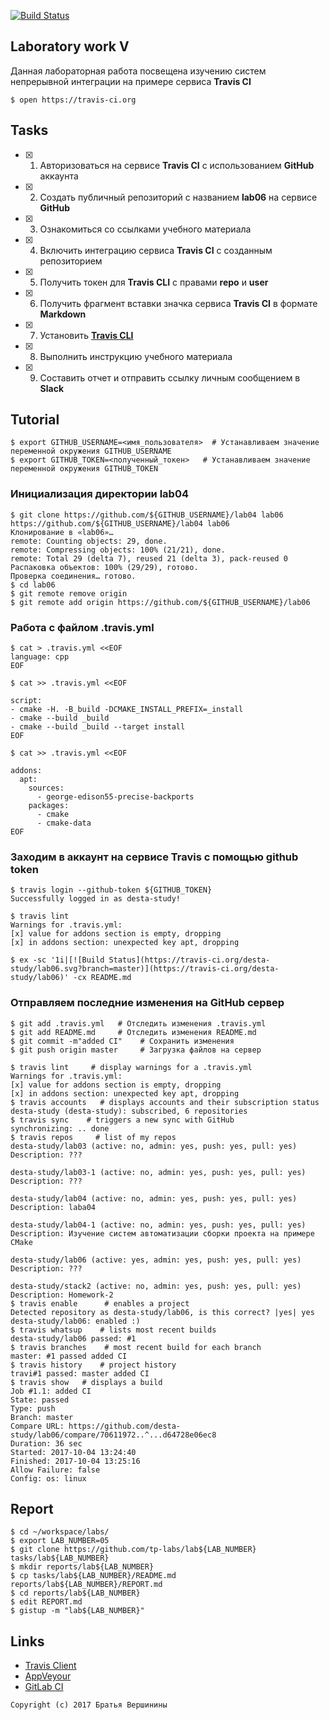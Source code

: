 [![Build Status](https://travis-ci.org/desta-study/lab06.svg?branch=master)](https://travis-ci.org/desta-study/lab06)
## Laboratory work V

Данная лабораторная работа посвещена изучению систем непрерывной интеграции на примере сервиса **Travis CI**

```ShellSession
$ open https://travis-ci.org
```

## Tasks

- [x] 1. Авторизоваться на сервисе **Travis CI** с использованием **GitHub** аккаунта
- [x] 2. Создать публичный репозиторий с названием **lab06** на сервисе **GitHub**
- [x] 3. Ознакомиться со ссылками учебного материала
- [x] 4. Включить интеграцию сервиса **Travis CI** с созданным репозиторием
- [x] 5. Получить токен для **Travis CLI** с правами **repo** и **user**
- [x] 6. Получить фрагмент вставки значка сервиса **Travis CI** в формате **Markdown**
- [x] 7. Установить [**Travis CLI**](https://github.com/travis-ci/travis.rb#installation)
- [x] 8. Выполнить инструкцию учебного материала
- [x] 9. Составить отчет и отправить ссылку личным сообщением в **Slack**

## Tutorial

```ShellSession
$ export GITHUB_USERNAME=<имя_пользователя>  # Устанавливаем значение переменной окружения GITHUB_USERNAME
$ export GITHUB_TOKEN=<полученный_токен>   # Устанавливаем значение переменной окружения GITHUB_TOKEN
```
### Инициализация директории lab04

```ShellSession
$ git clone https://github.com/${GITHUB_USERNAME}/lab04 lab06
https://github.com/${GITHUB_USERNAME}/lab04 lab06
Клонирование в «lab06»…
remote: Counting objects: 29, done.
remote: Compressing objects: 100% (21/21), done.
remote: Total 29 (delta 7), reused 21 (delta 3), pack-reused 0
Распаковка объектов: 100% (29/29), готово.
Проверка соединения… готово.
$ cd lab06
$ git remote remove origin
$ git remote add origin https://github.com/${GITHUB_USERNAME}/lab06
```
### Работа с файлом .travis.yml

```ShellSession
$ cat > .travis.yml <<EOF
language: cpp
EOF
```

```ShellSession
$ cat >> .travis.yml <<EOF

script:
- cmake -H. -B_build -DCMAKE_INSTALL_PREFIX=_install
- cmake --build _build
- cmake --build _build --target install
EOF
```

```ShellSession
$ cat >> .travis.yml <<EOF

addons:
  apt:
    sources:
      - george-edison55-precise-backports
    packages:
      - cmake
      - cmake-data
EOF
```
### Заходим в аккаунт на сервисе Travis с помощью github token

```ShellSession
$ travis login --github-token ${GITHUB_TOKEN}
Successfully logged in as desta-study!
```

```ShellSession
$ travis lint
Warnings for .travis.yml:
[x] value for addons section is empty, dropping
[x] in addons section: unexpected key apt, dropping
```

```ShellSession
$ ex -sc '1i|[![Build Status](https://travis-ci.org/desta-study/lab06.svg?branch=master)](https://travis-ci.org/desta-study/lab06)' -cx README.md
```
### Отправляем последние изменения на GitHub сервер

```ShellSession
$ git add .travis.yml   # Отследить изменения .travis.yml
$ git add README.md     # Отследить изменения README.md
$ git commit -m"added CI"    # Сохранить изменения
$ git push origin master     # Загрузка файлов на сервер
```

```ShellSession
$ travis lint     # display warnings for a .travis.yml
Warnings for .travis.yml:
[x] value for addons section is empty, dropping
[x] in addons section: unexpected key apt, dropping
$ travis accounts   # displays accounts and their subscription status
desta-study (desta-study): subscribed, 6 repositories
$ travis sync    # triggers a new sync with GitHub
synchronizing: .. done
$ travis repos     # list of my repos
desta-study/lab03 (active: no, admin: yes, push: yes, pull: yes)
Description: ???

desta-study/lab03-1 (active: no, admin: yes, push: yes, pull: yes)
Description: ???

desta-study/lab04 (active: no, admin: yes, push: yes, pull: yes)
Description: laba04

desta-study/lab04-1 (active: no, admin: yes, push: yes, pull: yes)
Description: Изучение систем автоматизации сборки проекта на примере CMake

desta-study/lab06 (active: yes, admin: yes, push: yes, pull: yes)
Description: ???

desta-study/stack2 (active: no, admin: yes, push: yes, pull: yes)
Description: Homework-2
$ travis enable      # enables a project
Detected repository as desta-study/lab06, is this correct? |yes| yes
desta-study/lab06: enabled :)
$ travis whatsup    # lists most recent builds
desta-study/lab06 passed: #1
$ travis branches    # most recent build for each branch
master: #1 passed added CI
$ travis history    # project history
travi#1 passed: master added CI
$ travis show   # displays a build 
Job #1.1: added CI
State: passed
Type: push
Branch: master
Compare URL: https://github.com/desta-study/lab06/compare/70611972..^...d64728e06ec8
Duration: 36 sec
Started: 2017-10-04 13:24:40
Finished: 2017-10-04 13:25:16
Allow Failure: false
Config: os: linux
```

## Report

```ShellSession
$ cd ~/workspace/labs/
$ export LAB_NUMBER=05
$ git clone https://github.com/tp-labs/lab${LAB_NUMBER} tasks/lab${LAB_NUMBER}
$ mkdir reports/lab${LAB_NUMBER}
$ cp tasks/lab${LAB_NUMBER}/README.md reports/lab${LAB_NUMBER}/REPORT.md
$ cd reports/lab${LAB_NUMBER}
$ edit REPORT.md
$ gistup -m "lab${LAB_NUMBER}"
```

## Links

- [Travis Client](https://github.com/travis-ci/travis.rb)
- [AppVeyour](https://www.appveyor.com/)
- [GitLab CI](https://about.gitlab.com/gitlab-ci/)

```
Copyright (c) 2017 Братья Вершинины
```

